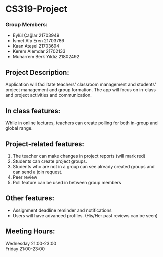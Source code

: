 # CS319-Project

### Group Members:
- Eylül Çağlar 21703949
- İsmet Alp Eren 21703786
- Kaan Ateşel 21703694
- Kerem Alemdar 21702133
- Muharrem Berk Yıldız 21802492



## Project Description:
Application will facilitate teachers' classroom management and students' project management and group formation. The app will focus on in-class and project activities and communication.
<br />
## In class features:
While in online lectures, teachers can create polling for both in-group and global range.
<br />
## Project-related features:
1. The teacher can make changes in project reports (will mark red)
2. Students can create project groups.
3. Students who are not in a group can see already created groups and can send a join request.
4. Peer review
5. Poll feature can be used in between group members

## Other features:
- Assignment deadline reminder and notifications
- Users will have advanced profiles. (His/Her past reviews can be seen)

## Meeting Hours:
Wednesday 21:00-23:00  <br />
Friday 21:00-23:00 <br />


